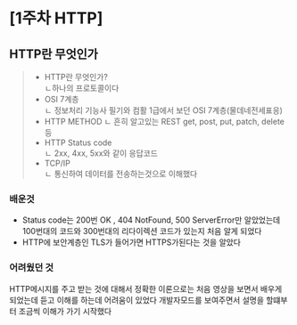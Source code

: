 # \[1주차 HTTP]

## HTTP란 무엇인가&#x20;

> * HTTP란 무엇인가?     
> ㄴ하나의 프로토콜이다 
> * OSI 7계층&#x20;     
> ㄴ 정보처리 기능사 필기와 컴활 1급에서 보던 OSI 7계층(물데네전세표응)     
> * HTTP METHOD
> ㄴ 흔히 알고있는 REST get, post, put, patch, delete 등     
> * HTTP Status code&#x20;     
> ㄴ 2xx, 4xx, 5xx와 같이 응답코드
> * TCP/IP&#x20;     
> ㄴ 통신하여 데이터를 전송하는것으로 이해했다

### 배운것&#x20;

- Status code는 200번  OK , 404 NotFound, 500 ServerError만 알았었는데 100번대의 코드와 300번대의 리다이렉션 코드가 있는지 처음 알게 되었다&#x20;
- HTTP에 보안계층인 TLS가 들어가면 HTTPS가된다는 것을 알았다&#x20;

### 어려웠던 것&#x20;

HTTP메시지를 주고 받는 것에 대해서 정확한 이론으로는 처음 영상을 보면서 배우게 되었는데 듣고 이해를 하는데 어려움이 있었다 개발자모드를 보여주면서 설명을 할떄부터 조금씩 이해가 가기 시작했다&#x20;
